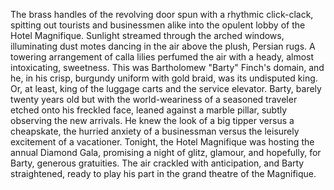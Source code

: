 The brass handles of the revolving door spun with a rhythmic click-clack, spitting out tourists and businessmen alike into the opulent lobby of the Hotel Magnifique.  Sunlight streamed through the arched windows, illuminating dust motes dancing in the air above the plush, Persian rugs.  A towering arrangement of calla lilies perfumed the air with a heady, almost intoxicating, sweetness.  This was Bartholomew "Barty" Finch's domain, and he, in his crisp, burgundy uniform with gold braid, was its undisputed king.  Or, at least, king of the luggage carts and the service elevator. Barty, barely twenty years old but with the world-weariness of a seasoned traveler etched onto his freckled face, leaned against a marble pillar, subtly observing the new arrivals. He knew the look of a big tipper versus a cheapskate, the hurried anxiety of a businessman versus the leisurely excitement of a vacationer.  Tonight, the Hotel Magnifique was hosting the annual Diamond Gala, promising a night of glitz, glamour, and hopefully, for Barty, generous gratuities.  The air crackled with anticipation, and Barty straightened, ready to play his part in the grand theatre of the Magnifique.
